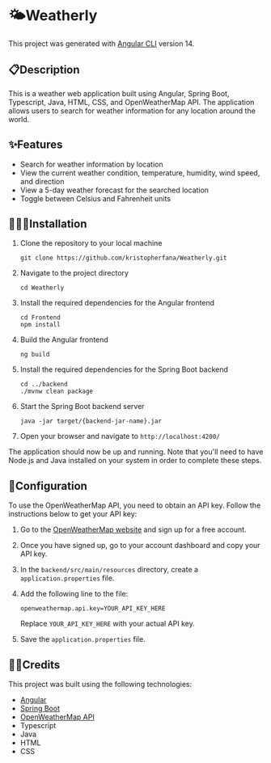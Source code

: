 # 🌤️Weatherly

This project was generated with [Angular CLI](https://github.com/angular/angular-cli) version 14.

## 📋Description

This is a weather web application built using Angular, Spring Boot, Typescript, Java, HTML, CSS, and OpenWeatherMap API. The application allows users to search for weather information for any location around the world.

## ✨Features

- Search for weather information by location
- View the current weather condition, temperature, humidity, wind speed, and direction
- View a 5-day weather forecast for the searched location
- Toggle between Celsius and Fahrenheit units

## 👨🏽‍💻Installation

1. Clone the repository to your local machine

   ```
   git clone https://github.com/kristopherfana/Weatherly.git
   ````

2. Navigate to the project directory

   ```
   cd Weatherly
   ````

3. Install the required dependencies for the Angular frontend

   ```
   cd Frontend
   npm install
   ````

4. Build the Angular frontend

   ```
   ng build
   ````

5. Install the required dependencies for the Spring Boot backend

   ```
   cd ../backend
   ./mvnw clean package
   ````

6. Start the Spring Boot backend server

   ```
   java -jar target/{backend-jar-name}.jar
   ````

7. Open your browser and navigate to `http://localhost:4200/`

The application should now be up and running. Note that you'll need to have Node.js and Java installed on your system in order to complete these steps.

## 🔧Configuration

To use the OpenWeatherMap API, you need to obtain an API key. Follow the instructions below to get your API key:

1. Go to the [OpenWeatherMap website](https://openweathermap.org/) and sign up for a free account.
2. Once you have signed up, go to your account dashboard and copy your API key.
3. In the `backend/src/main/resources` directory, create a `application.properties` file.
4. Add the following line to the file:

   ```
   openweathermap.api.key=YOUR_API_KEY_HERE
   ````

   Replace `YOUR_API_KEY_HERE` with your actual API key.

5. Save the `application.properties` file.

## 👏🏽Credits

This project was built using the following technologies:

- [Angular](https://angular.io/)
- [Spring Boot](https://spring.io/projects/spring-boot)
- [OpenWeatherMap API](https://openweathermap.org/api)
- Typescript
- Java
- HTML
- CSS


